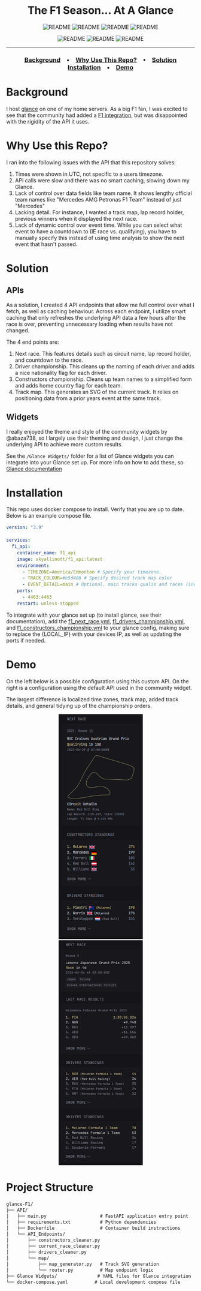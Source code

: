 

<div align="center">
  
# The F1 Season... At A Glance

![README](https://img.shields.io/badge/Actively%20Maintained-Green)
![README](https://img.shields.io/github/v/release/skyallinott/glance-f1)
![README](https://img.shields.io/docker/pulls/skyallinott/f1_api)
![README](https://img.shields.io/github/issues/skyallinott/glance-f1)


![README](https://img.shields.io/github/commit-activity/w/skyallinott/glance-f1)
![README](https://img.shields.io/github/commits-since/skyallinott/glance-f1/latest)
![README](https://img.shields.io/github/commits-difference/skyallinott/glance-f1?base=master&head=development&label=Development%20Commits%20Not%20Merged%20Into%20Main)

___

<h3>

[Background](#background) • [Why Use This Repo?](#why-use-this-repo) • [Solution](#solution)
<br>
[Installation](#installation) • [Demo](#demo)

</h3>

</div>

# Background
I host [glance](https://github.com/glanceapp/glance) on one of my home servers. As a big F1 fan, I was excited to see that the community had added a [F1 integration](https://github.com/glanceapp/community-widgets/blob/main/widgets/formula1-widgets-by-abaza738/README.md), but was disappointed with the rigidity of the API it uses. 

# Why Use this Repo?
I ran into the following issues with the API that this repository solves:

1. Times were shown in UTC, not specific to a users timezone.
2. API calls were slow and there was no smart caching, slowing down my Glance.
3. Lack of control over data fields like team name. It shows lengthy official team names like "Mercedes AMG Petronas F1 Team" instead of just "Mercedes"
4. Lacking detail. For instance, I wanted a track map, lap record holder, previous winners when it displayed the next race.
5. Lack of dynamic control over event time. While you can select what event to have a countdown to (IE race vs. qualifying), you have to manually specify this instead of using time analysis to show the next event that hasn't passed.

# Solution
## APIs
As a solution, I created 4 API endpoints that allow me full control over what I fetch, as well as caching behaviour. Across each endpoint, I utilize smart caching that only refreshes the underlying API data a few hours after the race is over, preventing unnecessary loading when results have not changed.

The 4 end points are:
1. Next race. This features details such as circuit name, lap record holder, and countdown to the race.
2. Driver championship. This cleans up the naming of each driver and adds a nice nationality flag for each driver.
3. Constructors championship. Cleans up team names to a simplified form and adds home country flag for each team.
4. Track map. This generates an SVG of the current track. It relies on positioning data from a prior years event at the same track.

## Widgets
I really enjoyed the theme and style of the community widgets by @abaza738, so I largely use their theming and design, I just change the underlying API to achieve more custom results.

See the `/Glance Widgets/` folder for a list of Glance widgets you can integrate into your Glance set up. For more info on how to add these, so [Glance documentation](https://github.com/glanceapp/glance/blob/main/docs/configuration.md#including-other-config-files)

# Installation
This repo uses docker compose to install. Verify that you are up to date. Below is an example compose file.
```yaml
version: "3.9"

services:
  f1_api:
    container_name: f1_api
    image: skyallinott/f1_api:latest
    environment:
      - TIMEZONE=America/Edmonton # Specify your timezone.
      - TRACK_COLOUR=#e5d486 # Specify desired track map color
      - EVENT_DETAIL=main # Optional. main tracks qualis and races (inc. sprints), race tracks races. 
    ports:
      - 4463:4463
    restart: unless-stopped
```

To integrate with your glance set up (to install glance, see their documentation), add the [f1_next_race.yml](./Glance%20Widgets/Next%20Race/f1_next_race.yml), [f1_drivers_championship.yml](./Glance%20Widgets/Drivers%20Championship/f1_drivers_championship.yml), and [f1_constructors_championship.yml](./Glance%20Widgets/Constructors%20Championship/f1_constructors_championship.yml) to your glance config, making sure to replace the {LOCAL_IP} with your devices IP, as well as updating the ports if needed. 


# Demo
On the left below is a possible configuration using this custom API. On the right is a configuration using the default API used in the community widget.

The largest difference is localized time zones, track map, added track details, and general tidying up of the championship orders. 

<div align="center" >
  <img src="./Demo Images/glance-f1.png" width="225px" height = "600px" hspace="20px" />
  <img src="./Demo Images/community-f1.png" width="225px" height = "600px" hspace="20px" />
</div>

# Project Structure
```
glance-F1/
├── API/
│   ├── main.py                    # FastAPI application entry point
│   ├── requirements.txt           # Python dependencies
│   ├── Dockerfile                 # Container build instructions
│   └── API_Endpoints/
│       ├── constructors_cleaner.py
│       ├── current_race_cleaner.py
│       ├── drivers_cleaner.py
│       └── map/
│           ├── map_generator.py   # Track SVG generation
│           └── router.py          # Map endpoint logic
├── Glance Widgets/               # YAML files for Glance integration
└── docker-compose.yaml          # Local development compose file
```